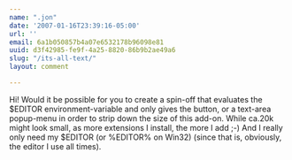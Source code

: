 ```yaml
---
name: ".jon"
date: '2007-01-16T23:39:16-05:00'
url: ''
email: 6a1b050857b4a07e6532178b96098e81
uuid: d3f42985-fe9f-4a25-8820-86b9b2ae49a6
slug: "/its-all-text/"
layout: comment

---
```


Hi! Would it be possible for you to create a spin-off that evaluates the $EDITOR environment-variable and only gives the button, or a text-area popup-menu in order to strip down the size of this add-on. While ca.20k might look small, as more extensions I install, the more I add ;-) And I really only need my $EDITOR (or %EDITOR% on Win32) (since that is, obviously, the editor I use all times).
